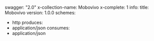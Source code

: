 swagger: "2.0"
x-collection-name: Mobovivo
x-complete: 1
info:
  title: Mobovivo
  version: 1.0.0
schemes:
- http
produces:
- application/json
consumes:
- application/json